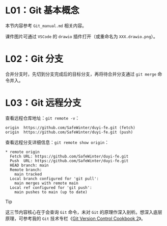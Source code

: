 # L01：Git 基本概念

本节内容参考 `Git_manual.md` 相关内容。

课件图片可通过 `VSCode` 的 `drawio` 插件打开（或重命名为 `XXX.drawio.png`）。

# L02：Git 分支

合并分支时，先切到分支完成后的目标分支，再将待合并分支通过 `git merge` 命令并入。

# L03：Git 远程分支

查看远程仓库地址：`git remote -v`：

```shell
origin  https://github.com/SafeWinter/duyi-fe.git (fetch)
origin  https://github.com/SafeWinter/duyi-fe.git (push)
```

查看远程分支详细信息：`git remote show origin`：

```shell
* remote origin
  Fetch URL: https://github.com/SafeWinter/duyi-fe.git
  Push  URL: https://github.com/SafeWinter/duyi-fe.git
  HEAD branch: main
  Remote branch:
    main tracked
  Local branch configured for 'git pull':
    main merges with remote main
  Local ref configured for 'git push':
    main pushes to main (up to date)
```

> [!tip]
>
> 这三节内容核心在于会查询 `Git` 命令，未对 `Git` 的原理作深入剖析。想深入底层原理，可参考我的 `Git` 技术专栏《[Git Version Control Cookbook 2](https://blog.csdn.net/frgod/category_12716684.html)》。

